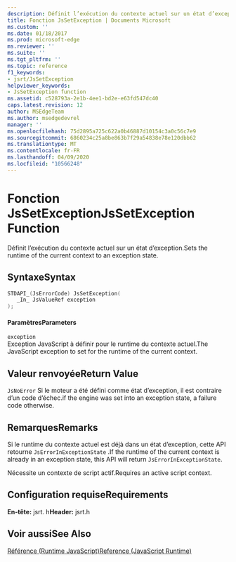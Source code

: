```yaml
---
description: Définit l’exécution du contexte actuel sur un état d’exception.
title: Fonction JsSetException | Documents Microsoft
ms.custom: ''
ms.date: 01/18/2017
ms.prod: microsoft-edge
ms.reviewer: ''
ms.suite: ''
ms.tgt_pltfrm: ''
ms.topic: reference
f1_keywords:
- jsrt/JsSetException
helpviewer_keywords:
- JsSetException function
ms.assetid: c528793a-2e1b-4ee1-bd2e-e63fd547dc40
caps.latest.revision: 12
author: MSEdgeTeam
ms.author: msedgedevrel
manager: ''
ms.openlocfilehash: 75d2895a725c622a0b46887d10154c3a0c56c7e9
ms.sourcegitcommit: 6860234c25a8be863b7f29a54838e78e120dbb62
ms.translationtype: MT
ms.contentlocale: fr-FR
ms.lasthandoff: 04/09/2020
ms.locfileid: "10566248"
---
```

# <span data-ttu-id="07bf0-103">Fonction JsSetException</span><span class="sxs-lookup"><span data-stu-id="07bf0-103">JsSetException Function</span></span>
<span data-ttu-id="07bf0-104">Définit l’exécution du contexte actuel sur un état d’exception.</span><span class="sxs-lookup"><span data-stu-id="07bf0-104">Sets the runtime of the current context to an exception state.</span></span>  
  
## <span data-ttu-id="07bf0-105">Syntaxe</span><span class="sxs-lookup"><span data-stu-id="07bf0-105">Syntax</span></span>  
  
```cpp  
STDAPI_(JsErrorCode) JsSetException(  
   _In_ JsValueRef exception  
);  
```  
  
#### <span data-ttu-id="07bf0-106">Paramètres</span><span class="sxs-lookup"><span data-stu-id="07bf0-106">Parameters</span></span>  
 `exception`  
 <span data-ttu-id="07bf0-107">Exception JavaScript à définir pour le runtime du contexte actuel.</span><span class="sxs-lookup"><span data-stu-id="07bf0-107">The JavaScript exception to set for the runtime of the current context.</span></span>  
  
## <span data-ttu-id="07bf0-108">Valeur renvoyée</span><span class="sxs-lookup"><span data-stu-id="07bf0-108">Return Value</span></span>  
 `JsNoError` <span data-ttu-id="07bf0-109">Si le moteur a été défini comme état d’exception, il est contraire d’un code d’échec.</span><span class="sxs-lookup"><span data-stu-id="07bf0-109">if the engine was set into an exception state, a failure code otherwise.</span></span>  
  
## <span data-ttu-id="07bf0-110">Remarques</span><span class="sxs-lookup"><span data-stu-id="07bf0-110">Remarks</span></span>  
 <span data-ttu-id="07bf0-111">Si le runtime du contexte actuel est déjà dans un état d’exception, cette API retourne `JsErrorInExceptionState` .</span><span class="sxs-lookup"><span data-stu-id="07bf0-111">If the runtime of the current context is already in an exception state, this API will return `JsErrorInExceptionState`.</span></span>  
  
 <span data-ttu-id="07bf0-112">Nécessite un contexte de script actif.</span><span class="sxs-lookup"><span data-stu-id="07bf0-112">Requires an active script context.</span></span>  
  
## <span data-ttu-id="07bf0-113">Configuration requise</span><span class="sxs-lookup"><span data-stu-id="07bf0-113">Requirements</span></span>  
 <span data-ttu-id="07bf0-114">**En-tête:** jsrt. h</span><span class="sxs-lookup"><span data-stu-id="07bf0-114">**Header:** jsrt.h</span></span>  
  
## <span data-ttu-id="07bf0-115">Voir aussi</span><span class="sxs-lookup"><span data-stu-id="07bf0-115">See Also</span></span>  
 [<span data-ttu-id="07bf0-116">Référence (Runtime JavaScript)</span><span class="sxs-lookup"><span data-stu-id="07bf0-116">Reference (JavaScript Runtime)</span></span>](../chakra-hosting/reference-javascript-runtime.md)